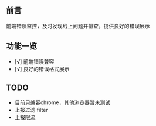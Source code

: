 ## 前言

前端错误监控，及时发现线上问题并排查，提供良好的错误展示


## 功能一览
- [√] 前端错误兼容
- [√] 良好的错误格式展示


## TODO
- 目前只兼容chrome，其他浏览器暂未测试
- 上报过滤 filter
- 上报限流



